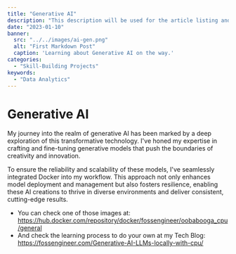 ```yaml
---
title: "Generative AI"
description: "This description will be used for the article listing and search results on Google."
date: "2023-01-10"
banner:
  src: "../../images/ai-gen.png"
  alt: "First Markdown Post"
  caption: 'Learning about Generative AI on the way.'
categories:
  - "Skill-Building Projects"
keywords:
  - "Data Analytics"
---
```


# Generative AI

My journey into the realm of generative AI has been marked by a deep exploration of this transformative technology. I've honed my expertise in crafting and fine-tuning generative models that push the boundaries of creativity and innovation. 

To ensure the reliability and scalability of these models, I've seamlessly integrated Docker into my workflow. This approach not only enhances model deployment and management but also fosters resilience, enabling these AI creations to thrive in diverse environments and deliver consistent, cutting-edge results.

* You can check one of those images at: <https://hub.docker.com/repository/docker/fossengineer/oobabooga_cpu/general>
* And check the learning process to do your own at my Tech Blog: <https://fossengineer.com/Generative-AI-LLMs-locally-with-cpu/>